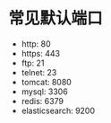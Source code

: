 # 常见默认端口


- http: 80
- https: 443
- ftp: 21
- telnet: 23
- tomcat: 8080
- mysql: 3306
- redis: 6379
- elasticsearch: 9200